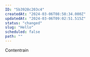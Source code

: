 ```yaml
---
ID: "5b3928c203c4"
createdAt: "2024-03-06T08:58:34.000Z"
updatedAt: "2024-03-06T09:02:51.515Z"
status: "changed"
slug: "Hello"
scheduled: false
path: ""
---
```

Contentrain